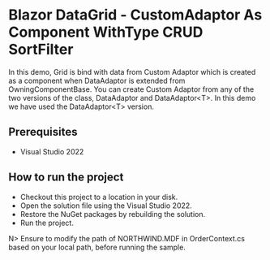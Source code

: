 # Blazor DataGrid - CustomAdaptor As Component WithType CRUD SortFilter

In this demo, Grid is bind with data from Custom Adaptor which is created as a component when DataAdaptor is extended from OwningComponentBase. You can create Custom Adaptor from any of the two versions of the class, DataAdaptor and DataAdaptor&lt;T>. In this demo we have used the DataAdaptor&lt;T> version.

## Prerequisites

* Visual Studio 2022

## How to run the project

* Checkout this project to a location in your disk.
* Open the solution file using the Visual Studio 2022.
* Restore the NuGet packages by rebuilding the solution.
* Run the project.

N> Ensure to modify the path of NORTHWIND.MDF in OrderContext.cs based on your local path, before running the sample.